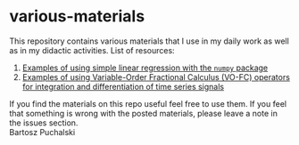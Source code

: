 # various-materials
This repository contains various materials that I use in my daily work as well as in my didactic activities.
List of resources:
1. [Examples of using simple linear regression with the `numpy` package](regresion_numpy.ipynb)
2. [Examples of using Variable-Order Fractional Calculus (VO-FC) operators for integration and differentiation of time series signals](fractional_operators.ipynb)

If you find the materials on this repo useful feel free to use them. If you feel that something is wrong with the posted materials, please leave a note in the issues section.  
Bartosz Puchalski
